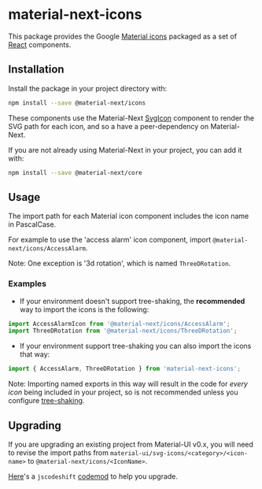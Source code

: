 # material-next-icons

This package provides the Google [Material icons](https://material.io/icons/) packaged as a set of [React](https://facebook.github.io/react/) components.

## Installation

Install the package in your project directory with:

```sh
npm install --save @material-next/icons
```

These components use the Material-Next [SvgIcon](https://material-next.com/api/svg-icon/) component to
render the SVG path for each icon, and so a have a peer-dependency on Material-Next.

If you are not already using Material-Next in your project, you can add it with:

```sh
npm install --save @material-next/core
```

## Usage

The import path for each Material icon component includes the icon name in PascalCase.

For example to use the 'access alarm' icon component, import `@material-next/icons/AccessAlarm`.

Note: One exception is '3d rotation', which is named `ThreeDRotation`.

### Examples

- If your environment doesn't support tree-shaking, the **recommended** way to import the icons is the following:
```jsx
import AccessAlarmIcon from '@material-next/icons/AccessAlarm';
import ThreeDRotation from '@material-next/icons/ThreeDRotation';
```

- If your environment support tree-shaking you can also import the icons that way:
```jsx
import { AccessAlarm, ThreeDRotation } from 'material-next-icons';
```

Note: Importing named exports in this way will result in the code for *every icon* being included in your project, so is not recommended unless you configure [tree-shaking](https://webpack.js.org/guides/tree-shaking/).

## Upgrading

If you are upgrading an existing project from Material-UI v0.x, you will need to revise the import paths
from `material-ui/svg-icons/<category>/<icon-name>` to `@material-next/icons/<IconName>`.

[Here](https://github.com/material-next/material-next/tree/master/packages/material-next-codemod#svg-icon-imports)'s a `jscodeshift` [codemod](https://github.com/facebook/codemod) to help you upgrade.
